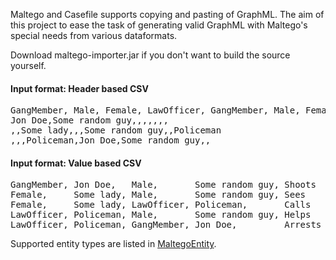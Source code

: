 Maltego and Casefile supports copying and pasting of GraphML. The aim of this project to ease the task
of generating valid GraphML with Maltego's special needs from various dataformats.

Download maltego-importer.jar if you don't want to build the source yourself.

#### Input format: Header based CSV

<pre>
GangMember, Male, Female, LawOfficer, GangMember, Male, Female, LawOfficer
Jon Doe,Some random guy,,,,,,,
,,Some lady,,,Some random guy,,Policeman
,,,Policeman,Jon Doe,Some random guy,,
</pre>

#### Input format: Value based CSV

<pre>
GangMember, Jon Doe,   Male,       Some random guy, Shoots
Female,     Some lady, Male,       Some random guy, Sees
Female,     Some lady, LawOfficer, Policeman,       Calls
LawOfficer, Policeman, Male,       Some random guy, Helps
LawOfficer, Policeman, GangMember, Jon Doe,         Arrests
</pre>

Supported entity types are listed in [MaltegoEntity](https://github.com/pcbje/maltego-importer/blob/master/src/main/java/com/pcbje/maltegoimporter/model/impl/MaltegoEntity.java).
